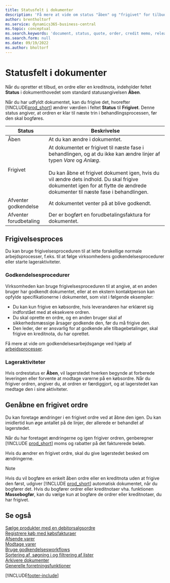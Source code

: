 ```yaml
---
title: Statusfelt i dokumenter
description: 'Få mere at vide om status "åben" og "frigivet" for tilbuds-, ordre-eller kreditnotadokumenter.'
author: brentholtorf
ms.service: dynamics365-business-central
ms.topic: conceptual
ms.search.keywords: 'document, status, quote, order, credit memo, released, open, pending approval, pending prepayment,'
ms.search.form: null
ms.date: 09/19/2022
ms.author: bholtorf
---
```

# Statusfelt i dokumenter

Når du opretter et tilbud, en ordre eller en kreditnota, indeholder feltet **Status** i dokumenthovedet som standard statusangivelsen **Åben**.

Når du har udfyldt dokumentet, kan du frigive det, hvorefter [!INCLUDE[prod_short](includes/prod_short.md)] ændrer værdien i feltet **Status** til **Frigivet**. Denne status angiver, at ordren er klar til næste trin i behandlingsprocessen, før den skal bogføres.

| Status | Beskrivelse |
| ------ | ----------- |
| Åben   | At du kan ændre i dokumentet. |
| Frigivet | At dokumentet er frigivet til næste fase i behandlingen, og at du ikke kan ændre linjer af typen *Vare* og *Anlæg*.<br /><br />Du kan åbne et frigivet dokument igen, hvis du vil ændre dets indhold. Du skal frigive dokumentet igen for at flytte de ændrede dokumenter til næste fase i behandlingen. |
| Afventer godkendelse   | At dokumentet venter på at blive godkendt. |
| Afventer forudbetaling | Der er bogført en forudbetalingsfaktura for dokumentet. |

## Frigivelsesproces

Du kan bruge frigivelsesproceduren til at lette forskellige normale arbejdsprocesser, f.eks. til at følge virksomhedens godkendelsesprocedurer eller starte lageraktiviteter.

### Godkendelsesprocedurer

Virksomheden kan bruge frigivelsesproceduren til at angive, at en anden bruger har godkendt dokumentet, eller at en ekstern kontaktperson kan opfylde specifikationerne i dokumentet, som vist i følgende eksempler:

* Du kan kun frigive en købsordre, hvis leverandøren har erklæret sig indforstået med at eksekvere ordren.
* Du skal oprette en ordre, og en anden bruger skal af sikkerhedsmæssige årsager godkende den, før du må frigive den.
* Den leder, der er ansvarlig for at godkende alle tilbagebetalinger, skal frigive en kreditnota, du har oprettet.

Få mere at vide om godkendelsesarbejdsgange ved hjælp af [arbejdsprocesser](across-use-workflows.md).

### Lageraktiviteter

Hvis ordrestatus er **Åben**, vil lagerstedet hverken begynde at forberede leveringen eller forvente at modtage varerne på en købsordre. Når du frigiver ordren, angiver du, at ordren er færdiggjort, og at lagerstedet kan medtage den i sine aktiviteter.

## Genåbne en frigivet ordre

Du kan foretage ændringer i en frigivet ordre ved at åbne den igen. Du kan imidlertid kun øge antallet på de linjer, der allerede er behandlet af lagerstedet.

Når du har foretaget ændringerne og igen frigiver ordren, genberegner [!INCLUDE [prod_short](includes/prod_short.md)] moms og rabatter på det fakturerede beløb.

Hvis du ændrer en frigivet ordre, skal du give lagerstedet besked om ændringerne.

> [!NOTE]
> Hvis du vil bogføre en enkelt åben ordre eller en kreditnota uden at frigive den først, udgiver [!INCLUDE [prod_short](includes/prod_short.md)] automatisk dokumentet, når du bogfører det. Hvis du bogfører ordrer eller kreditnotaer vha. funktionen **Massebogfør**, kan du vælge kun at bogføre de ordrer eller kreditnotaer, du har frigivet.

## Se også

[Sælge produkter med en debitorsalgsordre](sales-how-sell-products.md)  
[Registrere køb med købsfakturaer](purchasing-how-record-purchases.md)  
[Afsende varer](warehouse-how-ship-items.md)  
[Modtage varer](warehouse-how-receive-items.md)  
[Bruge godkendelsesworkflows](across-how-use-approval-workflows.md)  
[Sortering af, søgning i og filtrering af lister](ui-enter-criteria-filters.md)  
[Arkivere dokumenter](across-how-to-archive-documents.md)  
[Generelle forretningsfunktioner](ui-across-business-areas.md)  

[!INCLUDE[footer-include](includes/footer-banner.md)]
